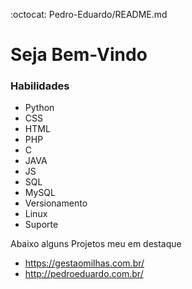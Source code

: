  :octocat: Pedro-Eduardo/README.md
 
 # Seja Bem-Vindo
 
 ### Habilidades
 
 + Python
 + CSS
 + HTML
 + PHP
 + C
 + JAVA
 + JS
 + SQL
 + MySQL
 + Versionamento
 + Linux
 + Suporte

 Abaixo alguns Projetos meu em destaque
 
 + https://gestaomilhas.com.br/
 + http://pedroeduardo.com.br/
